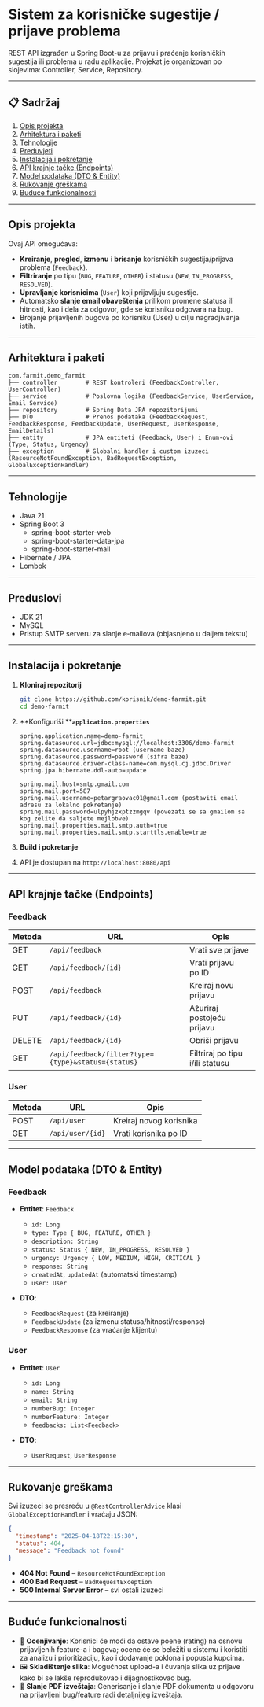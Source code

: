 # Sistem za korisničke sugestije / prijave problema

REST API izgrađen u Spring Boot-u za prijavu i praćenje korisničkih sugestija ili problema u radu aplikacije. Projekat je organizovan po slojevima: Controller, Service, Repository.

---

## 📋 Sadržaj

1. [Opis projekta](#opis-projekta)
2. [Arhitektura i paketi](#arhitektura-i-paketi)
3. [Tehnologije](#tehnologije)
4. [Preduvjeti](#preduvjeti)
5. [Instalacija i pokretanje](#instalacija-i-pokretanje)
6. [API krajnje tačke (Endpoints)](#api-krajnje-tačke-endpoints)
7. [Model podataka (DTO & Entity)](#model-podataka-dto--entity)
8. [Rukovanje greškama](#rukovanje-greškama)
9. [Buduće funkcionalnosti](#buduće-funkcionalnosti)



---

## Opis projekta

Ovaj API omogućava:

- **Kreiranje**, **pregled**, **izmenu** i **brisanje** korisničkih sugestija/prijava problema (`Feedback`).
- **Filtriranje** po tipu (`BUG`, `FEATURE`, `OTHER`) i statusu (`NEW`, `IN_PROGRESS`, `RESOLVED`).
- **Upravljanje korisnicima** (`User`) koji prijavljuju sugestije.
- Automatsko **slanje email obaveštenja** prilikom promene statusa ili hitnosti, kao i dela za odgovor, gde se korisniku odgovara na bug. 
- Brojanje prijavljenih bugova po korisniku (User) u cilju nagradjivanja istih.

---

## Arhitektura i paketi

```
com.farmit.demo_farmit
├── controller        # REST kontroleri (FeedbackController, UserController)
├── service           # Poslovna logika (FeedbackService, UserService, Email Service)
├── repository        # Spring Data JPA repozitorijumi
├── DTO               # Prenos podataka (FeedbackRequest, FeedbackResponse, FeedbackUpdate, UserRequest, UserResponse, EmailDetails)
├── entity            # JPA entiteti (Feedback, User) i Enum-ovi (Type, Status, Urgency)
├── exception         # Globalni handler i custom izuzeci (ResourceNotFoundException, BadRequestException, GlobalExceptionHandler)
```

---

## Tehnologije

- Java 21
- Spring Boot 3
  - spring-boot-starter-web
  - spring-boot-starter-data-jpa
  - spring-boot-starter-mail
- Hibernate / JPA
- Lombok

---

## Preduslovi

- JDK 21&#x20;
- MySQL
- Pristup SMTP serveru za slanje e‑mailova (objasnjeno u daljem tekstu)

---

## Instalacija i pokretanje

1. **Kloniraj repozitorij**

   ```bash
   git clone https://github.com/korisnik/demo-farmit.git
   cd demo-farmit
   ```

2. \*\*Konfiguriši \*\***`application.properties`**

   ```properties
   spring.application.name=demo-farmit
   spring.datasource.url=jdbc:mysql://localhost:3306/demo-farmit
   spring.datasource.username=root (username baze)
   spring.datasource.password=password (sifra baze)
   spring.datasource.driver-class-name=com.mysql.cj.jdbc.Driver
   spring.jpa.hibernate.ddl-auto=update

   spring.mail.host=smtp.gmail.com
   spring.mail.port=587
   spring.mail.username=petargraovac01@gmail.com (postaviti email adresu za lokalno pokretanje)
   spring.mail.password=ulpyhjzxptzzmgqv (povezati se sa gmailom sa kog zelite da saljete mejlobve)
   spring.mail.properties.mail.smtp.auth=true
   spring.mail.properties.mail.smtp.starttls.enable=true
   ```

3. **Build i pokretanje**

4. API je dostupan na `http://localhost:8080/api`

---

## API krajnje tačke (Endpoints)

### Feedback

| Metoda | URL                                                | Opis                            |
| ------ | -------------------------------------------------- | ------------------------------- |
| GET    | `/api/feedback`                                    | Vrati sve prijave               |
| GET    | `/api/feedback/{id}`                               | Vrati prijavu po ID             |
| POST   | `/api/feedback`                                    | Kreiraj novu prijavu            |
| PUT    | `/api/feedback/{id}`                               | Ažuriraj postojeću prijavu      |
| DELETE | `/api/feedback/{id}`                               | Obriši prijavu                  |
| GET    | `/api/feedback/filter?type={type}&status={status}` | Filtriraj po tipu i/ili statusu |

### User

| Metoda | URL              | Opis                    |
| ------ | ---------------- | ----------------------- |
| POST   | `/api/user`      | Kreiraj novog korisnika |
| GET    | `/api/user/{id}` | Vrati korisnika po ID   |

---

## Model podataka (DTO & Entity)

### Feedback

- **Entitet**: `Feedback`

  - `id: Long`
  - `type: Type { BUG, FEATURE, OTHER }`
  - `description: String`
  - `status: Status { NEW, IN_PROGRESS, RESOLVED }`
  - `urgency: Urgency { LOW, MEDIUM, HIGH, CRITICAL }`
  - `response: String`
  - `createdAt`, `updatedAt` (automatski timestamp)
  - `user: User`

- **DTO**:

  - `FeedbackRequest` (za kreiranje)
  - `FeedbackUpdate` (za izmenu statusa/hitnosti/response)
  - `FeedbackResponse` (za vraćanje klijentu)

### User

- **Entitet**: `User`

  - `id: Long`
  - `name: String`
  - `email: String`
  - `numberBug: Integer`
  - `numberFeature: Integer`
  - `feedbacks: List<Feedback>`

- **DTO**:

  - `UserRequest`, `UserResponse`

---

## Rukovanje greškama

Svi izuzeci se presreću u `@RestControllerAdvice` klasi `GlobalExceptionHandler` i vraćaju JSON:

```json
{
  "timestamp": "2025-04-18T22:15:30",
  "status": 404,
  "message": "Feedback not found"
}
```

- **404 Not Found** – `ResourceNotFoundException`
- **400 Bad Request** – `BadRequestException`
- **500 Internal Server Error** – svi ostali izuzeci

---

## Buduće funkcionalnosti

- 🔢 **Ocenjivanje**: Korisnici će moći da ostave poene (rating) na osnovu prijavljenih feature-a i bagova; ocene će se beležiti u sistemu i koristiti za analizu i prioritizaciju, kao i dodavanje poklona i popusta kupcima. 
- 🖼️ **Skladištenje slika**: Mogućnost upload-a i čuvanja slika uz prijave kako bi se lakše reprodukovao i dijagnostikovao bug.
- 📄 **Slanje PDF izveštaja**: Generisanje i slanje PDF dokumenta u odgovoru na prijavljeni bug/feature radi detaljnijeg izveštaja.


